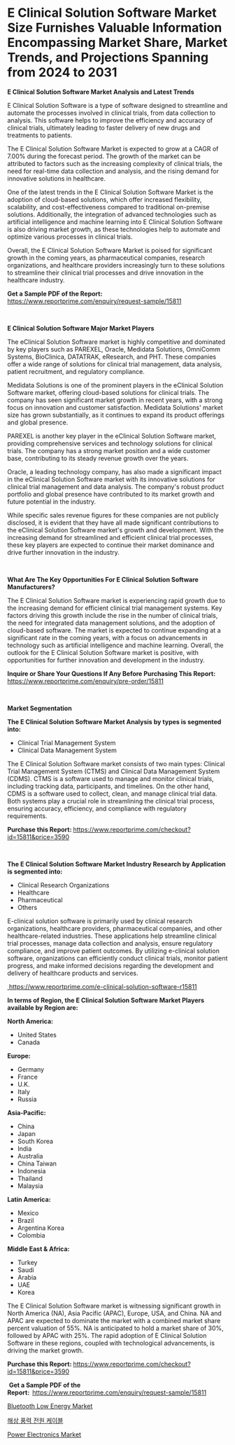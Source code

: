 <p><h1>E Clinical Solution Software Market Size Furnishes Valuable Information Encompassing Market Share, Market Trends, and Projections Spanning from 2024 to 2031</h1></p><p><strong>E Clinical Solution Software Market Analysis and Latest Trends</strong></p>
<p><p>E Clinical Solution Software is a type of software designed to streamline and automate the processes involved in clinical trials, from data collection to analysis. This software helps to improve the efficiency and accuracy of clinical trials, ultimately leading to faster delivery of new drugs and treatments to patients.</p><p>The E Clinical Solution Software Market is expected to grow at a CAGR of 7.00% during the forecast period. The growth of the market can be attributed to factors such as the increasing complexity of clinical trials, the need for real-time data collection and analysis, and the rising demand for innovative solutions in healthcare.</p><p>One of the latest trends in the E Clinical Solution Software Market is the adoption of cloud-based solutions, which offer increased flexibility, scalability, and cost-effectiveness compared to traditional on-premise solutions. Additionally, the integration of advanced technologies such as artificial intelligence and machine learning into E Clinical Solution Software is also driving market growth, as these technologies help to automate and optimize various processes in clinical trials.</p><p>Overall, the E Clinical Solution Software Market is poised for significant growth in the coming years, as pharmaceutical companies, research organizations, and healthcare providers increasingly turn to these solutions to streamline their clinical trial processes and drive innovation in the healthcare industry.</p></p>
<p><strong>Get a Sample PDF of the Report:&nbsp;</strong> <a href="https://www.reportprime.com/enquiry/request-sample/15811">https://www.reportprime.com/enquiry/request-sample/15811</a></p>
<p>&nbsp;</p>
<p><strong>E Clinical Solution Software Major Market Players</strong></p>
<p><p>The eClinical Solution Software market is highly competitive and dominated by key players such as PAREXEL, Oracle, Medidata Solutions, OmniComm Systems, BioClinica, DATATRAK, eResearch, and PHT. These companies offer a wide range of solutions for clinical trial management, data analysis, patient recruitment, and regulatory compliance.</p><p>Medidata Solutions is one of the prominent players in the eClinical Solution Software market, offering cloud-based solutions for clinical trials. The company has seen significant market growth in recent years, with a strong focus on innovation and customer satisfaction. Medidata Solutions' market size has grown substantially, as it continues to expand its product offerings and global presence.</p><p>PAREXEL is another key player in the eClinical Solution Software market, providing comprehensive services and technology solutions for clinical trials. The company has a strong market position and a wide customer base, contributing to its steady revenue growth over the years.</p><p>Oracle, a leading technology company, has also made a significant impact in the eClinical Solution Software market with its innovative solutions for clinical trial management and data analysis. The company's robust product portfolio and global presence have contributed to its market growth and future potential in the industry.</p><p>While specific sales revenue figures for these companies are not publicly disclosed, it is evident that they have all made significant contributions to the eClinical Solution Software market's growth and development. With the increasing demand for streamlined and efficient clinical trial processes, these key players are expected to continue their market dominance and drive further innovation in the industry.</p></p>
<p>&nbsp;</p>
<p><strong>What Are The Key Opportunities For E Clinical Solution Software Manufacturers?</strong></p>
<p><p>The E Clinical Solution Software market is experiencing rapid growth due to the increasing demand for efficient clinical trial management systems. Key factors driving this growth include the rise in the number of clinical trials, the need for integrated data management solutions, and the adoption of cloud-based software. The market is expected to continue expanding at a significant rate in the coming years, with a focus on advancements in technology such as artificial intelligence and machine learning. Overall, the outlook for the E Clinical Solution Software market is positive, with opportunities for further innovation and development in the industry.</p></p>
<p><strong>Inquire or Share Your Questions If Any Before Purchasing This Report:</strong> <a href="https://www.reportprime.com/enquiry/pre-order/15811">https://www.reportprime.com/enquiry/pre-order/15811</a></p>
<p>&nbsp;</p>
<p><strong>Market Segmentation</strong></p>
<p><strong>The E Clinical Solution Software Market Analysis by types is segmented into:</strong></p>
<p><ul><li>Clinical Trial Management System</li><li>Clinical Data Management System</li></ul></p>
<p><p>The E Clinical Solution Software market consists of two main types: Clinical Trial Management System (CTMS) and Clinical Data Management System (CDMS). CTMS is a software used to manage and monitor clinical trials, including tracking data, participants, and timelines. On the other hand, CDMS is a software used to collect, clean, and manage clinical trial data. Both systems play a crucial role in streamlining the clinical trial process, ensuring accuracy, efficiency, and compliance with regulatory requirements.</p></p>
<p><strong>Purchase this Report:&nbsp;</strong><a href="https://www.reportprime.com/checkout?id=15811&price=3590">https://www.reportprime.com/checkout?id=15811&price=3590</a></p>
<p>&nbsp;</p>
<p><strong>The E Clinical Solution Software Market Industry Research by Application is segmented into:</strong></p>
<p><ul><li>Clinical Research Organizations</li><li>Healthcare</li><li>Pharmaceutical</li><li>Others</li></ul></p>
<p><p>E-clinical solution software is primarily used by clinical research organizations, healthcare providers, pharmaceutical companies, and other healthcare-related industries. These applications help streamline clinical trial processes, manage data collection and analysis, ensure regulatory compliance, and improve patient outcomes. By utilizing e-clinical solution software, organizations can efficiently conduct clinical trials, monitor patient progress, and make informed decisions regarding the development and delivery of healthcare products and services.</p></p>
<p><a href="https://www.reportprime.com/e-clinical-solution-software-r15811">&nbsp;https://www.reportprime.com/e-clinical-solution-software-r15811</a></p>
<p><strong>In terms of Region, the E Clinical Solution Software Market Players available by Region are:</strong></p>
<p>
    <p> <strong> North America: </strong>
        <ul>
            <li>United States</li>
            <li>Canada</li>
        </ul>
        </p> 
    <p> <strong> Europe: </strong>
        <ul>
            <li>Germany</li>
            <li>France</li>
            <li>U.K.</li>
            <li>Italy</li>
            <li>Russia</li>
        </ul>
        </p> 
    <p> <strong> Asia-Pacific: </strong>
        <ul>
            <li>China</li>
            <li>Japan</li>
            <li>South Korea</li>
            <li>India</li>
            <li>Australia</li>
            <li>China Taiwan</li>
            <li>Indonesia</li>
            <li>Thailand</li>
            <li>Malaysia</li>
        </ul>
        </p> 
    <p> <strong> Latin America: </strong>
        <ul>
            <li>Mexico</li>
            <li>Brazil</li>
            <li>Argentina Korea</li>
            <li>Colombia</li>
        </ul>
        </p> 
    <p> <strong> Middle East & Africa: </strong>
        <ul>
            <li>Turkey</li>
            <li>Saudi</li>
            <li>Arabia</li>
            <li>UAE</li>
            <li>Korea</li>
        </ul>
    </p>
    </p>
<p><p>The E Clinical Solution Software market is witnessing significant growth in North America (NA), Asia Pacific (APAC), Europe, USA, and China. NA and APAC are expected to dominate the market with a combined market share percent valuation of 55%. NA is anticipated to hold a market share of 30%, followed by APAC with 25%. The rapid adoption of E Clinical Solution Software in these regions, coupled with technological advancements, is driving the market growth.</p></p>
<p><strong>Purchase this Report: </strong><a href="https://www.reportprime.com/checkout?id=15811&price=3590">https://www.reportprime.com/checkout?id=15811&price=3590</a></p>
<p>&nbsp;<strong>Get a Sample PDF of the Report:&nbsp;&nbsp;</strong><a href="https://www.reportprime.com/enquiry/request-sample/15811">https://www.reportprime.com/enquiry/request-sample/15811</a></p>
<p><strong></strong></p>
<p><p><a href="https://github.com/yadanielu/Market-Research-Report-List-1/blob/main/bluetooth-low-energy-market.md">Bluetooth Low Energy Market</a></p><p><a href="https://github.com/fernandotryO5lson96765/Market-Research-Report-List-2/blob/main/9800037123251.md">해상 풍력 전원 케이블</a></p><p><a href="https://github.com/lsapaaep8/Market-Research-Report-List-1/blob/main/power-electronics-market.md">Power Electronics Market</a></p></p>